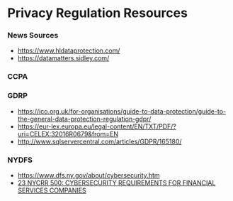 
Privacy Regulation Resources
====

### News Sources
* https://www.hldataprotection.com/
* https://datamatters.sidley.com/


### CCPA


### GDRP 
* https://ico.org.uk/for-organisations/guide-to-data-protection/guide-to-the-general-data-protection-regulation-gdpr/
* https://eur-lex.europa.eu/legal-content/EN/TXT/PDF/?uri=CELEX:32016R0679&from=EN
* http://www.sqlservercentral.com/articles/GDPR/165180/


### NYDFS
* https://www.dfs.ny.gov/about/cybersecurity.htm
* [23 NYCRR 500:  CYBERSECURITY REQUIREMENTS FOR FINANCIAL SERVICES COMPANIES](https://www.dfs.ny.gov/legal/regulations/adoptions/dfsrf500txt.pdf)





